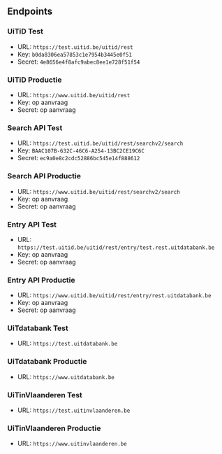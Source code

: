 ---
---

## Endpoints

### UiTiD Test

* URL: ```https://test.uitid.be/uitid/rest```
* Key: ```b0da8306ea57853c1e7954b3445e0f51```
* Secret: ```4e8656e4f8afc9abec8ee1e728f51f54```

### UiTiD Productie

* URL: ```https://www.uitid.be/uitid/rest```
* Key: op aanvraag
* Secret: op aanvraag

### Search API Test

* URL: ```https://test.uitid.be/uitid/rest/searchv2/search```
* Key: ```BAAC107B-632C-46C6-A254-13BC2CE19C6C```
* Secret: ```ec9a0e8c2cdc52886bc545e14f888612```

### Search API Productie

* URL: ```https://www.uitid.be/uitid/rest/searchv2/search```
* Key: op aanvraag
* Secret: op aanvraag

### Entry API Test

* URL: ```https://test.uitid.be/uitid/rest/entry/test.rest.uitdatabank.be```
* Key: op aanvraag
* Secret: op aanvraag

### Entry API Productie

* URL: ```https://www.uitid.be/uitid/rest/entry/rest.uitdatabank.be```
* Key: op aanvraag
* Secret: op aanvraag

### UiTdatabank Test

* URL: ```https://test.uitdatabank.be```

### UiTdatabank Productie

* URL: ```https://www.uitdatabank.be```

### UiTinVlaanderen Test

* URL: ```https://test.uitinvlaanderen.be```

### UiTinVlaanderen Productie

* URL: ```https://www.uitinvlaanderen.be```
